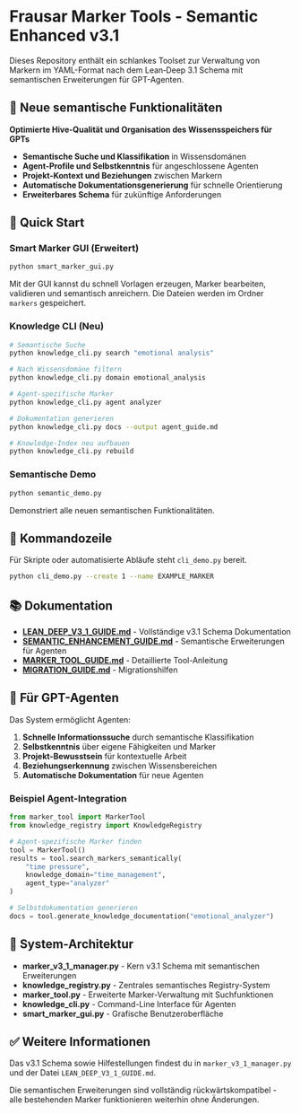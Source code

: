 # Frausar Marker Tools - Semantic Enhanced v3.1

Dieses Repository enthält ein schlankes Toolset zur Verwaltung von Markern im YAML-Format nach dem Lean‑Deep 3.1 Schema mit semantischen Erweiterungen für GPT-Agenten.

## 🧠 Neue semantische Funktionalitäten

**Optimierte Hive-Qualität und Organisation des Wissensspeichers für GPTs**
- **Semantische Suche und Klassifikation** in Wissensdomänen
- **Agent-Profile und Selbstkenntnis** für angeschlossene Agenten
- **Projekt-Kontext und Beziehungen** zwischen Markern
- **Automatische Dokumentationsgenerierung** für schnelle Orientierung
- **Erweiterbares Schema** für zukünftige Anforderungen

## 🚀 Quick Start

### Smart Marker GUI (Erweitert)

```bash
python smart_marker_gui.py
```

Mit der GUI kannst du schnell Vorlagen erzeugen, Marker bearbeiten, validieren und semantisch anreichern. Die Dateien werden im Ordner `markers` gespeichert.

### Knowledge CLI (Neu)

```bash
# Semantische Suche
python knowledge_cli.py search "emotional analysis"

# Nach Wissensdomäne filtern
python knowledge_cli.py domain emotional_analysis

# Agent-spezifische Marker
python knowledge_cli.py agent analyzer

# Dokumentation generieren
python knowledge_cli.py docs --output agent_guide.md

# Knowledge-Index neu aufbauen
python knowledge_cli.py rebuild
```

### Semantische Demo

```bash
python semantic_demo.py
```

Demonstriert alle neuen semantischen Funktionalitäten.

## 🎯 Kommandozeile

Für Skripte oder automatisierte Abläufe steht `cli_demo.py` bereit.

```bash
python cli_demo.py --create 1 --name EXAMPLE_MARKER
```

## 📚 Dokumentation

- **[LEAN_DEEP_V3_1_GUIDE.md](LEAN_DEEP_V3_1_GUIDE.md)** - Vollständige v3.1 Schema Dokumentation
- **[SEMANTIC_ENHANCEMENT_GUIDE.md](SEMANTIC_ENHANCEMENT_GUIDE.md)** - Semantische Erweiterungen für Agenten
- **[MARKER_TOOL_GUIDE.md](MARKER_TOOL_GUIDE.md)** - Detaillierte Tool-Anleitung
- **[MIGRATION_GUIDE.md](MIGRATION_GUIDE.md)** - Migrationshilfen

## 🤖 Für GPT-Agenten

Das System ermöglicht Agenten:

1. **Schnelle Informationssuche** durch semantische Klassifikation
2. **Selbstkenntnis** über eigene Fähigkeiten und Marker
3. **Projekt-Bewusstsein** für kontextuelle Arbeit
4. **Beziehungserkennung** zwischen Wissensbereichen
5. **Automatische Dokumentation** für neue Agenten

### Beispiel Agent-Integration

```python
from marker_tool import MarkerTool
from knowledge_registry import KnowledgeRegistry

# Agent-spezifische Marker finden
tool = MarkerTool()
results = tool.search_markers_semantically(
    "time pressure", 
    knowledge_domain="time_management",
    agent_type="analyzer"
)

# Selbstdokumentation generieren
docs = tool.generate_knowledge_documentation("emotional_analyzer")
```

## 🔧 System-Architektur

- **marker_v3_1_manager.py** - Kern v3.1 Schema mit semantischen Erweiterungen
- **knowledge_registry.py** - Zentrales semantisches Registry-System
- **marker_tool.py** - Erweiterte Marker-Verwaltung mit Suchfunktionen
- **knowledge_cli.py** - Command-Line Interface für Agenten
- **smart_marker_gui.py** - Grafische Benutzeroberfläche

## ✅ Weitere Informationen

Das v3.1 Schema sowie Hilfestellungen findest du in `marker_v3_1_manager.py` und der Datei `LEAN_DEEP_V3_1_GUIDE.md`.

Die semantischen Erweiterungen sind vollständig rückwärtskompatibel - alle bestehenden Marker funktionieren weiterhin ohne Änderungen.
